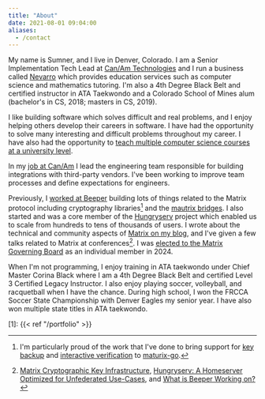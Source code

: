 ```yaml
---
title: "About"
date: 2021-08-01 09:04:00
aliases:
  - /contact
---
```


My name is Sumner, and I live in Denver, Colorado. I am a Senior Implementation
Tech Lead at [Can/Am Technologies](https://canamtechnologies.com/) and I run a
business called [Nevarro](https://nevarro.space) which provides education
services such as computer science and mathematics tutoring. I'm also a 4th
Degree Black Belt and certified instructor in ATA Taekwondo and a Colorado
School of Mines alum (bachelor's in CS, 2018; masters in CS, 2019).

I like building software which solves difficult and real problems, and I enjoy
helping others develop their careers in software. I have had the opportunity to
solve many interesting and difficult problems throughout my career. I have also
had the opportunity to
[teach multiple computer science courses at a university
level]({{<ref"./portfolio/index.html#experience-adjunct-mines">}}).

In my [job at Can/Am]({{<ref"/portfolio#experience-canam-tech-lead">}}) I lead
the engineering team responsible for building integrations with third-party
vendors. I've been working to improve team processes and define expectations for
engineers.

Previously, I [worked at Beeper]({{<ref"/portfolio#experience-beeper">}})
building lots of things related to the Matrix protocol including cryptography
libraries[^1] and the [mautrix bridges](https://github.com/mautrix). I also
started and was a core member of the
[Hungryserv]({{<ref"/portfolio#presentation-hungryserv">}}) project which
enabled us to scale from hundreds to tens of thousands of users. I wrote about
the technical and community aspects of [Matrix on my blog](/categories/matrix),
and I've given a few talks related to Matrix at conferences[^2]. I was
[elected to the Matrix Governing Board](https://matrix.org/foundation/governing-board-elections/#elected-representatives)
as an individual member in 2024.

When I'm not programming, I enjoy training in ATA taekwondo under Chief Master
Corina Black where I am a 4th Degree Black Belt and certified Level 3 Certified
Legacy Instructor. I also enjoy playing soccer, volleyball, and racquetball when
I have the chance. During high school, I won the FRCCA Soccer State Championship
with Denver Eagles my senior year. I have also won multiple state titles in ATA
taekwondo.

[1]: {{< ref "/portfolio" >}}

[^1]: I'm particularly proud of the work that I've done to bring support for
    [key backup](https://github.com/mautrix/go/tree/main/crypto/backup) and
    [interactive verification](https://github.com/mautrix/go/tree/main/crypto/verificationhelper)
    to [maturix-go](https://github.com/mautrix/go).

[^2]: [Matrix Cryptographic Key Infrastructure]({{<ref"/portfolio#presentation-matrix-crypto-key-infra">}}),
    [Hungryserv: A Homeserver Optimized for Unfederated Use-Cases]({{<ref"/portfolio#presentation-hungryserv">}}),
    and
    [What is Beeper Working on?]({{<ref"/portfolio#presentation-what-is-beeper-working-on">}})
